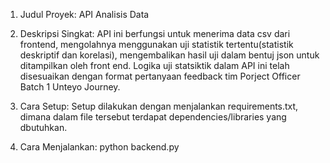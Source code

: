 1. Judul Proyek:
    API Analisis Data

2. Deskripsi Singkat:
    API ini berfungsi untuk menerima data csv dari frontend, mengolahnya menggunakan uji statistik tertentu(statistik deskriptif dan korelasi), mengembalikan hasil uji dalam bentuj json untuk ditampilkan oleh front end. Logika uji statsiktik dalam API ini telah disesuaikan dengan format pertanyaan feedback tim Porject Officer Batch 1 Unteyo Journey.

3. Cara Setup:
    Setup dilakukan dengan menjalankan requirements.txt, dimana dalam file tersebut terdapat dependencies/libraries yang dbutuhkan.

4. Cara Menjalankan:
    python backend.py